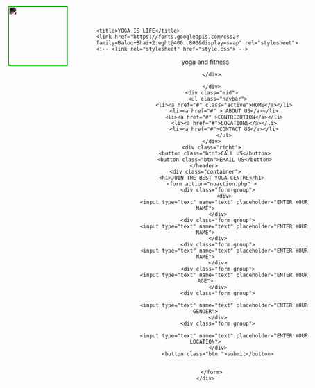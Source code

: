 <!DOCTYPE html>
<html lang="en">

<head>
    <meta charset="UTF-8">
    <meta name="viewport" content="width=device-width, initial-scale=1.0">
    
    <title>YOGA IS LIFE</title>
    <link href="https://fonts.googleapis.com/css2?family=Baloo+Bhai+2:wght@400..800&display=swap" rel="stylesheet">
    <!-- <link rel="stylesheet" href="style.css"> -->
  
</head>
<style>
    /* CSS Reset */
    

    body{
        font-family: 'Baloo Bhai 2',serif;
        color: rgb(69, 69, 241);
        margin: 0px;
        padding: 0px;
        background: url("https://thumbs.dreamstime.com/z/serenity-yoga-practicing-meditation-vector-illustration-original-paintings-drawing-97122190.jpg")
    }
    .left{
        display: inline-block;
        position: absolute;
        left: 24px;
        top: 13px;
        display: inline;
        border:  2px solid rgb(38, 218, 38);
    }
    .left img{
        width: 135px;
        filter: invert(100%);
    }
    .left div{
        text-align: center;
    }
    .mid{
        display: block;
        width:50%;
        margin: 14px auto;
        border:  2px solid rgba(33, 187, 207, 0.322);
    }
    .right{
        position:absolute;
        right: 24px;
        top: 13px;
        display: inline;
        border:  2px solid hwb(66 3% 1%);
    }
    .navbar{
        display: inline-block;
    }
    .navbar li{
        color: azure;
        display: inline-block;
    }
    .navbar li a{
        color: rgb(103, 80, 160);
        text-decoration: none;
        padding: 10px 10px;
        /* font-size: 15px; */
       
    }
    .navbar li a:hover , .navbar li a.active {
       text-decoration: underline;
       color: rgb(18, 18, 19);
       
       
    }
    .btn{
        margin:0px 10px;
        background-color: rgb(205, 243, 102);
        color: rgb(25, 0, 255);
        padding: 4px 15px ;
        border-radius: 25px;
        cursor: pointer;
    }
    .btn:hover{
        background-color: rgb(161, 151, 151);
    }
    
    .container {
        background-color: black;
        border: 2px solid green;
        margin: 20px 2px;
        padding: 25px;
        width: 33%;
        border-radius: 2px;
        border-radius: 25px;
    }
    .form-group input{
        background-color: wheat;
        text-align: center;
        display: block;
        width: 154px;
        padding: 6px;
        border: 2px solid black;
        margin:  3px auto;
    }
    .container h1 {
        text-align: center;

    }
    .form-group button{
        display: block;
        width: 23%;
        margin: auto;
    }

</style>

 <body>
      <header class="header">
         <div class="left">
         <img src="img/logo.jpg" alt=""></div>
         <div> yoga and fitness

        </div>
          
        </div>
        <div class="mid">
            <ul class="navbar">
                <li><a href="#" class="active">HOME</a></li>
                <li><a href="#" > ABOUT US</a></li>
                <li><a href="#" >CONTRIBUTION</a></li>
                <li><a href="#">LOCATIONS</a></li>
                <li><a href="#">CONTACT US</a></li>
                </ul>
        </div>
        <div class="right">
          <button class="btn">CALL US</button>
          <button class="btn">EMAIL US</button>
    </header> 
    <div class="container">
        <h1>JOIN THE BEST YOGA CENTRE</h1>
        <form action="noaction.php" >
            <div class="form-group">
                <div>
                <input type="text" name="text" placeholder="ENTER YOUR NAME">
            </div>
            <div class="form group">
                <input type="text" name="text" placeholder="ENTER YOUR NAME">
            </div>
            <div class="form group">
                <input type="text" name="text" placeholder="ENTER YOUR NAME">
            </div>
            <div class="form group">
                <input type="text" name="text" placeholder="ENTER YOUR AGE">
            </div>
            <div class="form group">

                <input type="text" name="text" placeholder="ENTER YOUR GENDER">
            </div>
            <div class="form group">

                <input type="text" name="text" placeholder="ENTER YOUR LOCATION">
            </div>
            <button class="btn ">submit</button>


        </form>
    </div>


</body>

</html>
